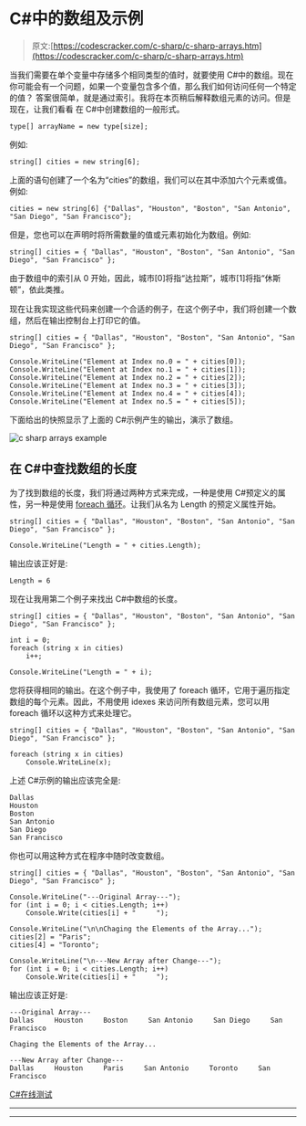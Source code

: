 # C#中的数组及示例

> 原文:[https://codescracker.com/c-sharp/c-sharp-arrays.htm](https://codescracker.com/c-sharp/c-sharp-arrays.htm)

当我们需要在单个变量中存储多个相同类型的值时，就要使用 C#中的数组。现在你可能会有一个问题，如果一个变量包含多个值，那么我们如何访问任何一个特定的值？
答案很简单，就是通过索引。我将在本页稍后解释数组元素的访问。但是现在，让我们看看 在 C#中创建数组的一般形式。

```
type[] arrayName = new type[size];
```

例如:

```
string[] cities = new string[6];
```

上面的语句创建了一个名为“cities”的数组，我们可以在其中添加六个元素或值。例如:

```
cities = new string[6] {"Dallas", "Houston", "Boston", "San Antonio", "San Diego", "San Francisco"};
```

但是，您也可以在声明时将所需数量的值或元素初始化为数组。例如:

```
string[] cities = { "Dallas", "Houston", "Boston", "San Antonio", "San Diego", "San Francisco" };
```

由于数组中的索引从 0 开始，因此，城市[0]将指“达拉斯”，城市[1]将指“休斯顿”，依此类推。

现在让我实现这些代码来创建一个合适的例子，在这个例子中，我们将创建一个数组，然后在输出控制台上打印它的值。

```
string[] cities = { "Dallas", "Houston", "Boston", "San Antonio", "San Diego", "San Francisco" };

Console.WriteLine("Element at Index no.0 = " + cities[0]);
Console.WriteLine("Element at Index no.1 = " + cities[1]);
Console.WriteLine("Element at Index no.2 = " + cities[2]);
Console.WriteLine("Element at Index no.3 = " + cities[3]);
Console.WriteLine("Element at Index no.4 = " + cities[4]);
Console.WriteLine("Element at Index no.5 = " + cities[5]);
```

下面给出的快照显示了上面的 C#示例产生的输出，演示了数组。

![c sharp arrays example](../Images/ded0192698cc1acb5d9e99472bfa41de.png)

## 在 C#中查找数组的长度

为了找到数组的长度，我们将通过两种方式来完成，一种是使用 C#预定义的属性，另一种是使用 [foreach 循环](/c-sharp/c-sharp-loops#d)。让我们从名为 Length 的预定义属性开始。

```
string[] cities = { "Dallas", "Houston", "Boston", "San Antonio", "San Diego", "San Francisco" };

Console.WriteLine("Length = " + cities.Length);
```

输出应该正好是:

```
Length = 6
```

现在让我用第二个例子来找出 C#中数组的长度。

```
string[] cities = { "Dallas", "Houston", "Boston", "San Antonio", "San Diego", "San Francisco" };

int i = 0;
foreach (string x in cities)
    i++;

Console.WriteLine("Length = " + i);
```

您将获得相同的输出。在这个例子中，我使用了 foreach 循环，它用于遍历指定数组的每个元素。因此，不用使用 idexes 来访问所有数组元素，您可以用 foreach 循环以这种方式来处理它。

```
string[] cities = { "Dallas", "Houston", "Boston", "San Antonio", "San Diego", "San Francisco" };

foreach (string x in cities)
    Console.WriteLine(x);
```

上述 C#示例的输出应该完全是:

```
Dallas
Houston
Boston
San Antonio
San Diego
San Francisco
```

你也可以用这种方式在程序中随时改变数组。

```
string[] cities = { "Dallas", "Houston", "Boston", "San Antonio", "San Diego", "San Francisco" };

Console.WriteLine("---Original Array---");
for (int i = 0; i < cities.Length; i++)
    Console.Write(cities[i] + "     ");

Console.WriteLine("\n\nChaging the Elements of the Array...");
cities[2] = "Paris";
cities[4] = "Toronto";

Console.WriteLine("\n---New Array after Change---");
for (int i = 0; i < cities.Length; i++)
    Console.Write(cities[i] + "     ");
```

输出应该正好是:

```
---Original Array---
Dallas     Houston     Boston     San Antonio     San Diego     San Francisco

Chaging the Elements of the Array...

---New Array after Change---
Dallas     Houston     Paris     San Antonio     Toronto     San Francisco
```

[C#在线测试](/exam/showtest.php?subid=11)

* * *

* * *